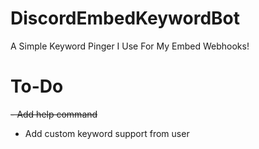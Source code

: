 # DiscordEmbedKeywordBot
A Simple Keyword Pinger I Use For My Embed Webhooks!

# To-Do
~~- Add help command~~
- Add custom keyword support from user

